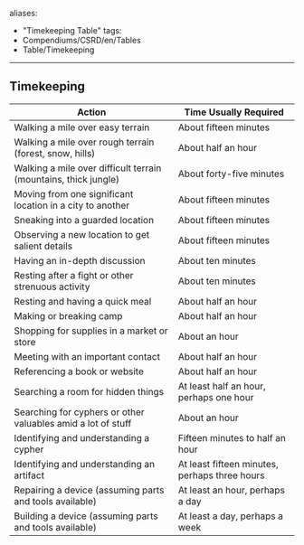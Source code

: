 aliases:
- "Timekeeping Table"
tags:
- Compendiums/CSRD/en/Tables
- Table/Timekeeping
---
## Timekeeping
| Action                                                          | Time Usually Required                         |
|-----------------------------------------------------------------|-----------------------------------------------|
| Walking a mile over easy terrain                                | About fifteen minutes                         |
| Walking a mile over rough terrain (forest, snow, hills)         | About half an hour                            |
| Walking a mile over difficult terrain (mountains, thick jungle) | About forty-five minutes                      |
| Moving from one significant location in a city to another       | About fifteen minutes                         |
| Sneaking into a guarded location                                | About fifteen minutes                         |
| Observing a new location to get salient details                 | About fifteen minutes                         |
| Having an in-depth discussion                                   | About ten minutes                             |
| Resting after a fight or other strenuous activity               | About ten minutes                             |
| Resting and having a quick meal                                 | About half an hour                            |
| Making or breaking camp                                         | About half an hour                            |
| Shopping for supplies in a market or store                      | About an hour                                 |
| Meeting with an important contact                               | About half an hour                            |
| Referencing a book or website                                   | About half an hour                            |
| Searching a room for hidden things                              | At least half an hour, perhaps one hour       |
| Searching for cyphers or other valuables amid a lot of stuff    | About an hour                                 |
| Identifying and understanding a cypher                          | Fifteen minutes to half an hour               |
| Identifying and understanding an artifact                       | At least fifteen minutes, perhaps three hours |
| Repairing a device (assuming parts and tools available)         | At least an hour, perhaps a day               |
| Building a device (assuming parts and tools available)          | At least a day, perhaps a week                |
